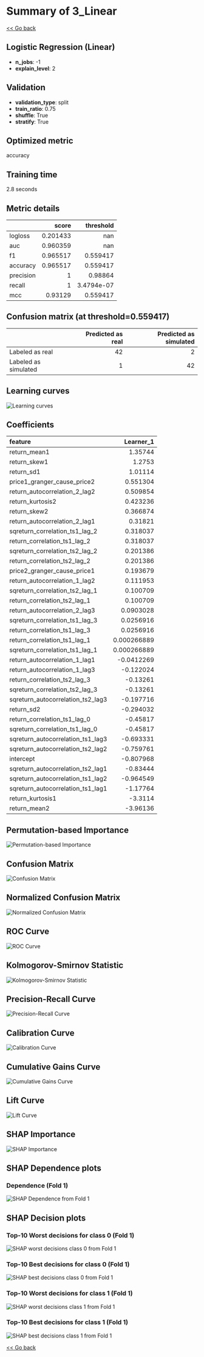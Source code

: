 # Summary of 3_Linear

[<< Go back](../README.md)


## Logistic Regression (Linear)
- **n_jobs**: -1
- **explain_level**: 2

## Validation
 - **validation_type**: split
 - **train_ratio**: 0.75
 - **shuffle**: True
 - **stratify**: True

## Optimized metric
accuracy

## Training time

2.8 seconds

## Metric details
|           |    score |    threshold |
|:----------|---------:|-------------:|
| logloss   | 0.201433 | nan          |
| auc       | 0.960359 | nan          |
| f1        | 0.965517 |   0.559417   |
| accuracy  | 0.965517 |   0.559417   |
| precision | 1        |   0.98864    |
| recall    | 1        |   3.4794e-07 |
| mcc       | 0.93129  |   0.559417   |


## Confusion matrix (at threshold=0.559417)
|                      |   Predicted as real |   Predicted as simulated |
|:---------------------|--------------------:|-------------------------:|
| Labeled as real      |                  42 |                        2 |
| Labeled as simulated |                   1 |                       42 |

## Learning curves
![Learning curves](learning_curves.png)

## Coefficients
| feature                           |    Learner_1 |
|:----------------------------------|-------------:|
| return_mean1                      |  1.35744     |
| return_skew1                      |  1.2753      |
| return_sd1                        |  1.01114     |
| price1_granger_cause_price2       |  0.551304    |
| return_autocorrelation_2_lag2     |  0.509854    |
| return_kurtosis2                  |  0.423236    |
| return_skew2                      |  0.366874    |
| return_autocorrelation_2_lag1     |  0.31821     |
| sqreturn_correlation_ts1_lag_2    |  0.318037    |
| return_correlation_ts1_lag_2      |  0.318037    |
| sqreturn_correlation_ts2_lag_2    |  0.201386    |
| return_correlation_ts2_lag_2      |  0.201386    |
| price2_granger_cause_price1       |  0.193679    |
| return_autocorrelation_1_lag2     |  0.111953    |
| sqreturn_correlation_ts2_lag_1    |  0.100709    |
| return_correlation_ts2_lag_1      |  0.100709    |
| return_autocorrelation_2_lag3     |  0.0903028   |
| sqreturn_correlation_ts1_lag_3    |  0.0256916   |
| return_correlation_ts1_lag_3      |  0.0256916   |
| return_correlation_ts1_lag_1      |  0.000266889 |
| sqreturn_correlation_ts1_lag_1    |  0.000266889 |
| return_autocorrelation_1_lag1     | -0.0412269   |
| return_autocorrelation_1_lag3     | -0.122024    |
| return_correlation_ts2_lag_3      | -0.13261     |
| sqreturn_correlation_ts2_lag_3    | -0.13261     |
| sqreturn_autocorrelation_ts2_lag3 | -0.197716    |
| return_sd2                        | -0.294032    |
| return_correlation_ts1_lag_0      | -0.45817     |
| sqreturn_correlation_ts1_lag_0    | -0.45817     |
| sqreturn_autocorrelation_ts1_lag3 | -0.693331    |
| sqreturn_autocorrelation_ts2_lag2 | -0.759761    |
| intercept                         | -0.807968    |
| sqreturn_autocorrelation_ts2_lag1 | -0.83444     |
| sqreturn_autocorrelation_ts1_lag2 | -0.964549    |
| sqreturn_autocorrelation_ts1_lag1 | -1.17764     |
| return_kurtosis1                  | -3.3114      |
| return_mean2                      | -3.96136     |


## Permutation-based Importance
![Permutation-based Importance](permutation_importance.png)
## Confusion Matrix

![Confusion Matrix](confusion_matrix.png)


## Normalized Confusion Matrix

![Normalized Confusion Matrix](confusion_matrix_normalized.png)


## ROC Curve

![ROC Curve](roc_curve.png)


## Kolmogorov-Smirnov Statistic

![Kolmogorov-Smirnov Statistic](ks_statistic.png)


## Precision-Recall Curve

![Precision-Recall Curve](precision_recall_curve.png)


## Calibration Curve

![Calibration Curve](calibration_curve_curve.png)


## Cumulative Gains Curve

![Cumulative Gains Curve](cumulative_gains_curve.png)


## Lift Curve

![Lift Curve](lift_curve.png)



## SHAP Importance
![SHAP Importance](shap_importance.png)

## SHAP Dependence plots

### Dependence (Fold 1)
![SHAP Dependence from Fold 1](learner_fold_0_shap_dependence.png)

## SHAP Decision plots

### Top-10 Worst decisions for class 0 (Fold 1)
![SHAP worst decisions class 0 from Fold 1](learner_fold_0_shap_class_0_worst_decisions.png)
### Top-10 Best decisions for class 0 (Fold 1)
![SHAP best decisions class 0 from Fold 1](learner_fold_0_shap_class_0_best_decisions.png)
### Top-10 Worst decisions for class 1 (Fold 1)
![SHAP worst decisions class 1 from Fold 1](learner_fold_0_shap_class_1_worst_decisions.png)
### Top-10 Best decisions for class 1 (Fold 1)
![SHAP best decisions class 1 from Fold 1](learner_fold_0_shap_class_1_best_decisions.png)

[<< Go back](../README.md)
